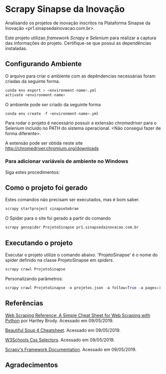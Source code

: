 # Scrapy Sinapse da Inovação

Analisando os projetos de inovação inscritos na Plataforma Sinapse da Inovação <pr1.sinapsedainovacao.com.br>.

Este projeto utilizao *framework Scrapy* e *Selenium* para realizar a captura das informações do projeto. Certifique-se que possui as dependências instaladas.

## Configurando Ambiente

O arquivo para criar o ambiente com as depêndencias necessárias foram criadas da seguinte forma.

```python
conda env export > <environment-name>.yml
activate <environment-name>
```

O ambiente pode ser criado da seguinte forma

```python
conda env create -f <environment-name>.yml
```

Para rodar o projeto é necessário possuir a extensão *chromedriver* para o Selenium incluido no PATH do sistema operacional. <Não consegui fazer de forma diferente>.

A extensão pode ser obtida neste site <http://chromedriver.chromium.org/downloads>

### Para adicionar variáveis de ambiente no Windows

Siga estes procedimentos:

## Como o projeto foi gerado

Estes comandos não precisam ser executados, mas é bom saber.

```python
scrapy startproject sinapseSebrae
```

O Spider para o site foi gerado a partir do comando

```python
scrapy genspider ProjetoSinapse pr1.sinapsedainovacao.com.br
```

## Executando o projeto

Executar o projeto utilize o comando abaixo. 'ProjetoSinapse' é o nome do spider definido na classe ProjetoSinapse em *spiders*.

```python
scrapy crawl ProjetoSinapse
```

Personalizando parâmetros:

```python
scrapy crawl ProjetoSinapse -o projetos.json -a follow=True -a pages=3 --logfile output.log
```

## Referências

[Web Scraping Reference: A Simple Cheat Sheet for Web Scraping with Python](https://blog.hartleybrody.com/web-scraping-cheat-sheet/) por Hartley Brody. Acessado em 09/05/2019.

[Beautiful Soup 4 Cheatsheet](http://akul.me/blog/2016/beautifulsoup-cheatsheet/). Acessado em 09/05/2019.

[W3Schools Css Selectors](https://www.w3schools.com/cssref/css_selectors.asp). Acessado em 09/05/2019.

[Scrapy's Framework Documentation](https://docs.scrapy.org/en/latest/index.html). Acessado em 09/05/2019.

## Agradecimentos